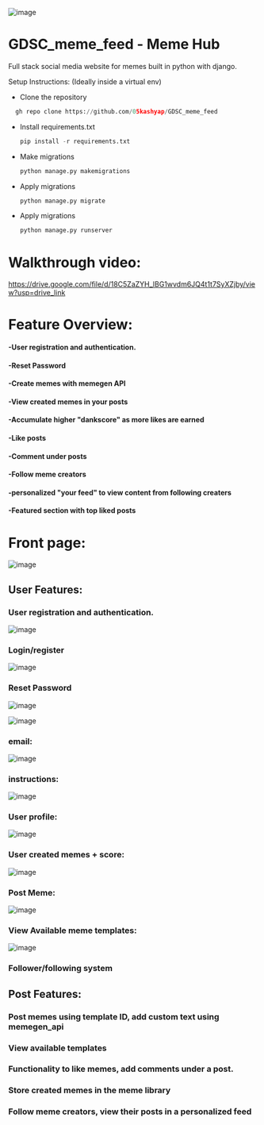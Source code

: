 ![image](https://github.com/05kashyap/GDSC_meme_feed/assets/120780494/aaf7842c-14d7-4ccd-bff0-34b98e03c05a)
# GDSC_meme_feed - Meme Hub

Full stack social media website for memes built in python with django.

Setup Instructions:
(Ideally inside a virtual env)
- Clone the repository
```python
  gh repo clone https://github.com/05kashyap/GDSC_meme_feed
```
- Install requirements.txt
  ```python
  pip install -r requirements.txt
  ```
- Make migrations
  ```python
  python manage.py makemigrations
  ```
- Apply migrations
  ```python
  python manage.py migrate
  ```
- Apply migrations
  ```python
  python manage.py runserver
  ```

# Walkthrough video:
https://drive.google.com/file/d/18C5ZaZYH_lBG1wvdm6JQ4t1t7SyXZjby/view?usp=drive_link

# Feature Overview:
#### -User registration and authentication.
#### -Reset Password

#### -Create memes with memegen API
#### -View created memes in your posts
#### -Accumulate higher "dankscore" as more likes are earned
#### -Like posts
#### -Comment under posts

#### -Follow meme creators
#### -personalized "your feed" to view content from following creaters
#### -Featured section with top liked posts

# Front page:

![image](https://github.com/05kashyap/GDSC_meme_feed/assets/120780494/5259dba5-07c9-486d-9d7f-f7dd18f59b93)

## User Features:

### User registration and authentication.

![image](https://github.com/05kashyap/GDSC_meme_feed/assets/120780494/9de38b06-dd7b-4aff-b700-a4db70c8fd84)

### Login/register

![image](https://github.com/05kashyap/GDSC_meme_feed/assets/120780494/08511c49-9088-4e27-90b5-63017169e33f)

### Reset Password
![image](https://github.com/05kashyap/GDSC_meme_feed/assets/120780494/78a61469-1a58-4a38-b6eb-341403dca785)

![image](https://github.com/05kashyap/GDSC_meme_feed/assets/120780494/874b0c02-52ea-402b-b200-70d944bee4f7)

### email:

![image](https://github.com/05kashyap/GDSC_meme_feed/assets/120780494/43489a61-995f-4d65-9ce7-c3ea981f125b)

### instructions:

![image](https://github.com/05kashyap/GDSC_meme_feed/assets/120780494/2265535e-e040-4c39-95ad-a38479cb827d)

### User profile:

![image](https://github.com/05kashyap/GDSC_meme_feed/assets/120780494/fce74465-595a-4ae2-9fe3-fa93488e0d3b)

### User created memes + score:

![image](https://github.com/05kashyap/GDSC_meme_feed/assets/120780494/1c79ac31-c18f-4443-87fb-d70f22235cce)

### Post Meme:

![image](https://github.com/05kashyap/GDSC_meme_feed/assets/120780494/6a7efe23-5e91-412b-bcc2-a621a81bdcc7)

### View Available meme templates:

![image](https://github.com/05kashyap/GDSC_meme_feed/assets/120780494/a0fc95e2-5ea2-41bd-b0ce-fc594048917a)





### Follower/following system

## Post Features:

### Post memes using template ID, add custom text using memegen_api
### View available templates 
### Functionality to like memes, add comments under a post.
### Store created memes in the meme library 
### Follow meme creators, view their posts in a personalized feed

